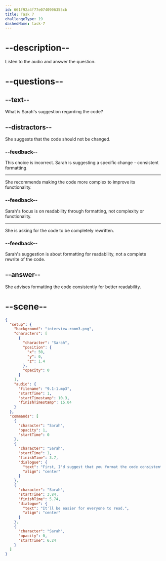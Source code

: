 ```yaml
---
id: 661f92a4f77e0740906355cb
title: Task 7
challengeType: 19
dashedName: task-7
---
```


<!-- (Audio) Sarah: First, I'd suggest that you format the code consistently. It'll be easier for everyone to read. -->

# --description--

Listen to the audio and answer the question.

# --questions--

## --text--

What is Sarah's suggestion regarding the code?

## --distractors--

She suggests that the code should not be changed.

### --feedback--

This choice is incorrect. Sarah is suggesting a specific change – consistent formatting.

---

She recommends making the code more complex to improve its functionality.

### --feedback--

Sarah's focus is on readability through formatting, not complexity or functionality.

---

She is asking for the code to be completely rewritten.

### --feedback--

Sarah's suggestion is about formatting for readability, not a complete rewrite of the code.

## --answer--

She advises formatting the code consistently for better readability.

# --scene--

```json
{
  "setup": {
    "background": "interview-room3.png",
    "characters": [
      {
        "character": "Sarah",
        "position": {
          "x": 50,
          "y": 0,
          "z": 1.4
        },
        "opacity": 0
      }
    ],
    "audio": {
      "filename": "9.1-1.mp3",
      "startTime": 1,
      "startTimestamp": 10.3,
      "finishTimestamp": 15.04
    }
  },
  "commands": [
    {
      "character": "Sarah",
      "opacity": 1,
      "startTime": 0
    },
    {
      "character": "Sarah",
      "startTime": 1,
      "finishTime": 3.7,
      "dialogue": {
        "text": "First, I'd suggest that you format the code consistently.",
        "align": "center"
      }
    },
    {
      "character": "Sarah",
      "startTime": 3.84,
      "finishTime": 5.74,
      "dialogue": {
        "text": "It'll be easier for everyone to read.",
        "align": "center"
      }
    },
    {
      "character": "Sarah",
      "opacity": 0,
      "startTime": 6.24
    }
  ]
}
```

